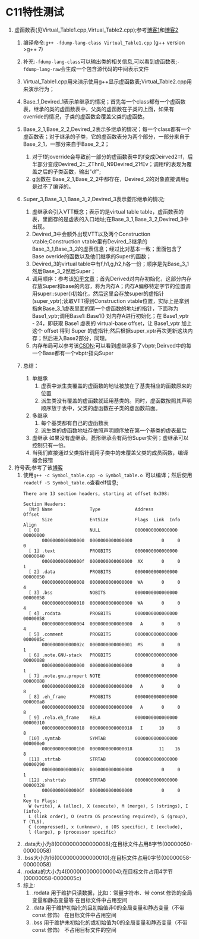 <!--
 * @Author: tylerytr
 * @Date: 2023-08-02 09:48:35
 * @LastEditors: tylerytr
 * @LastEditTime: 2023-08-15 14:55:20
 * @FilePath: /CPP_example/c11_playground/README.md
 * Email:601576661@qq.com
 * Copyright (c) 2023 by tyleryin, All Rights Reserved. 
-->


# C11特性测试
1. 虚函数表(见Virtual_Table1.cpp,Virtual_Table2.cpp);参考[博客1](https://www.cnblogs.com/hamwj1991/p/12907683.html)和[博客2](https://www.cnblogs.com/Mered1th/p/10924545.html)
   1. 编译命令:`g++ -fdump-lang-class Virtual_Table1.cpp` (g++ version >g++ 7)
   2. 补充:`-fdump-lang-class`可以输出类的相关信息,可以看到虚函数表;`-fdump-lang-raw`会生成一个包含源代码的中间表示文件
   3. Virtual_Table1.cpp用来演示使用g++显示虚函数表;Virtual_Table2.cpp用来演示行为；
   4. Base_1,Devired_1表示单继承的情况；首先每一个class都有一个虚函数表，继承的类的虚函数表中，父类的虚函数在子类的上面，如果有override的情况，子类的虚函数会覆盖父类的虚函数。
   5. Base_2_1,Base_2_2,Devired_2表示多继承的情况；每一个class都有一个虚函数表；对于继承的子类，它的虚函数表分为两个部分，一部分来自于Base_2_1，一部分来自于Base_2_2；
      1. 对于f的override会导致前一部分的虚函数表中的f变成Deirved2::f，后半部分变成Devired_2::_ZThn8_N9Devired_21fEv；调用f的表现为覆盖之后的子类函数，输出"df";
      2. g函数在 Base_2_1,Base_2_2中都存在，Devired_2的对象直接调用g是过不了编译的。
   6. Super_3,Base_3_1,Base_3_2,Devired_3表示菱形继承的情况;
      1. 虚继承会引入VTT概念；表示的是virtual table table，虚函数表的表，里面存的是虚表的入口地址;在Base_3_1,Base_3_2,Devired_3中出现。
      2. Devired_3中会额外出现VTT以及两个Construction vtable;Construction vtable里有Devired_3继承的Base_3_1,Base_3_2的虚表信息；经过比对基本一致；里面包含了Base overide的函数以及他们继承的Super的函数；
      3. Devired_3的virtual table中有f,h1,g,h2,h各一份；顺序是先Base_3_1然后Base_3_2然后Super；
      4. 调用顺序：参考该[知乎文章](https://zhuanlan.zhihu.com/p/268324735)；首先Derived对内存初始化，这部分内存存放Super和base的内容，称为内存A；内存A偏移特定字节的位置调用super::super()初始化，然后这里会存放super的虚指针(super_vptr);读取VTT得到Construction vtable位置，实际上是拿到指向Base_3_1虚表里面的第一个虚函数的地址的指针，下面称为 Base1_vptr;调用Base1::Base1() 对内存A进行初始化；在 Base1_vptr - 24，即获取 Base1 虚表的 virtual-base offset，让 Base1_vptr 加上这个 offset 得到 Super 的虚指针;然后根据super_vptr再次更新这块内存；然后进入Base2部分，同理。
      5. 内存布局可以参考该[CSDN](https://blog.csdn.net/qq_41431406/article/details/84933450);可以看到虚继承多了vbptr;Deirved中的每一个Base都有一个vbptr指向Super
        
   7. 总结：
      1. 单继承
         1. 虚表中派生类覆盖的虚函数的地址被放在了基类相应的函数原来的位置
         2. 派生类没有覆盖的虚函数就延用基类的。同时，虚函数按照其声明顺序放于表中，父类的虚函数在子类的虚函数前面。
      2. 多继承
         1. 每个基类都有自己的虚函数表
         2. 派生类的虚函数地址存依照声明顺序放在第一个基类的虚表最后
      3. 虚继承 如果没有虚继承，菱形继承会有两份Super实例；虚继承可以控制只有一份。
      4. 当我们直接通过父类指针调用子类中的未覆盖父类的成员函数，编译器会报错
2. 符号表;参考了该[博客](https://csstormq.github.io/blog/%E8%AE%A1%E7%AE%97%E6%9C%BA%E7%B3%BB%E7%BB%9F%E7%AF%87%E4%B9%8B%E9%93%BE%E6%8E%A5%EF%BC%8810%EF%BC%89%EF%BC%9A.bss%E3%80%81.data%20%E5%92%8C%20.rodata%20section%20%E4%B9%8B%E9%97%B4%E7%9A%84%E5%8C%BA%E5%88%AB)
   1. 使用`g++ -c Symbol_table.cpp -o Symbol_table.o `可以编译；然后使用`readelf -S Symbol_table.o`查看elf信息;
      ```
      There are 13 section headers, starting at offset 0x398:

      Section Headers:
        [Nr] Name              Type             Address           Offset
             Size              EntSize          Flags  Link  Info  Align
        [ 0]                   NULL             0000000000000000  00000000
             0000000000000000  0000000000000000           0     0     0
        [ 1] .text             PROGBITS         0000000000000000  00000040
             000000000000000f  0000000000000000  AX       0     0     1
        [ 2] .data             PROGBITS         0000000000000000  00000050
             0000000000000008  0000000000000000  WA       0     0     4
        [ 3] .bss              NOBITS           0000000000000000  00000058
             0000000000000010  0000000000000000  WA       0     0     4
        [ 4] .rodata           PROGBITS         0000000000000000  00000058
             0000000000000004  0000000000000000   A       0     0     4
        [ 5] .comment          PROGBITS         0000000000000000  0000005c
             000000000000002c  0000000000000001  MS       0     0     1
        [ 6] .note.GNU-stack   PROGBITS         0000000000000000  00000088
             0000000000000000  0000000000000000           0     0     1
        [ 7] .note.gnu.propert NOTE             0000000000000000  00000088
             0000000000000020  0000000000000000   A       0     0     8
        [ 8] .eh_frame         PROGBITS         0000000000000000  000000a8
             0000000000000038  0000000000000000   A       0     0     8
        [ 9] .rela.eh_frame    RELA             0000000000000000  00000310
             0000000000000018  0000000000000018   I      10     8     8
        [10] .symtab           SYMTAB           0000000000000000  000000e0
             00000000000001b0  0000000000000018          11    16     8
        [11] .strtab           STRTAB           0000000000000000  00000290
             000000000000007c  0000000000000000           0     0     1
        [12] .shstrtab         STRTAB           0000000000000000  00000328
             000000000000006f  0000000000000000           0     0     1
      Key to Flags:
        W (write), A (alloc), X (execute), M (merge), S (strings), I (info),
        L (link order), O (extra OS processing required), G (group), T (TLS),
        C (compressed), x (unknown), o (OS specific), E (exclude),
        l (large), p (processor specific)
      ```
   2. .data大小为8(0000000000000008);在目标文件占用8字节(00000050-00000058)
   3. .bss大小为16(0000000000000010);在目标文件占用0字节(00000058-00000058)
   4. .rodata的大小为4(0000000000000004);在目标文件占用4字节(00000058-0000005c)
   5. 综上:
      1. .rodata	用于维护只读数据，比如：常量字符串、带 const 修饰的全局变量和静态变量等	在目标文件中占用空间
      2. .data	用于维护初始化的且初始值非0的全局变量和静态变量（不带 const 修饰）	在目标文件中占用空间
      3. .bss	用于维护未初始化的或初始值为0的全局变量和静态变量（不带 const 修饰）	不占用目标文件的空间